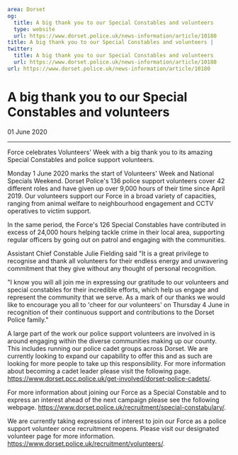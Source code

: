 ```yaml
area: Dorset
og:
  title: A big thank you to our Special Constables and volunteers
  type: website
  url: https://www.dorset.police.uk/news-information/article/10180
title: A big thank you to our Special Constables and volunteers |
twitter:
  title: A big thank you to our Special Constables and volunteers
  url: https://www.dorset.police.uk/news-information/article/10180
url: https://www.dorset.police.uk/news-information/article/10180
```

# A big thank you to our Special Constables and volunteers

01 June 2020

* * *

Force celebrates Volunteers' Week with a big thank you to its amazing Special Constables and police support volunteers.

Monday 1 June 2020 marks the start of Volunteers' Week and National Specials Weekend.
Dorset Police's 136 police support volunteers cover 42 different roles and have given up over 9,000 hours of their time since April 2019. Our volunteers support our Force in a broad variety of capacities, ranging from animal welfare to neighbourhood engagement and CCTV operatives to victim support.

In the same period, the Force's 126 Special Constables have contributed in excess of 24,000 hours helping tackle crime in their local area, supporting regular officers by going out on patrol and engaging with the communities.

Assistant Chief Constable Julie Fielding said "It is a great privilege to recognise and thank all volunteers for their endless energy and unwavering commitment that they give without any thought of personal recognition.

"I know you will all join me in expressing our gratitude to our volunteers and special constables for their incredible efforts, which help us engage and represent the community that we serve. As a mark of our thanks we would like to encourage you all to 'cheer for our volunteers' on Thursday 4 June in recognition of their continuous support and contributions to the Dorset Police family."

A large part of the work our police support volunteers are involved in is around engaging within the diverse communities making up our county. This includes running our police cadet groups across Dorset. We are currently looking to expand our capability to offer this and as such are looking for more people to take up this responsibility. For more information about becoming a cadet leader please visit the following page. https://www.dorset.pcc.police.uk/get-involved/dorset-police-cadets/.

For more information about joining our Force as a Special Constable and to express an interest ahead of the next campaign please see the following webpage. https://www.dorset.police.uk/recruitment/special-constabulary/.

We are currently taking expressions of interest to join our Force as a police support volunteer once recruitment reopens. Please visit our designated volunteer page for more information. https://www.dorset.police.uk/recruitment/volunteers/.
